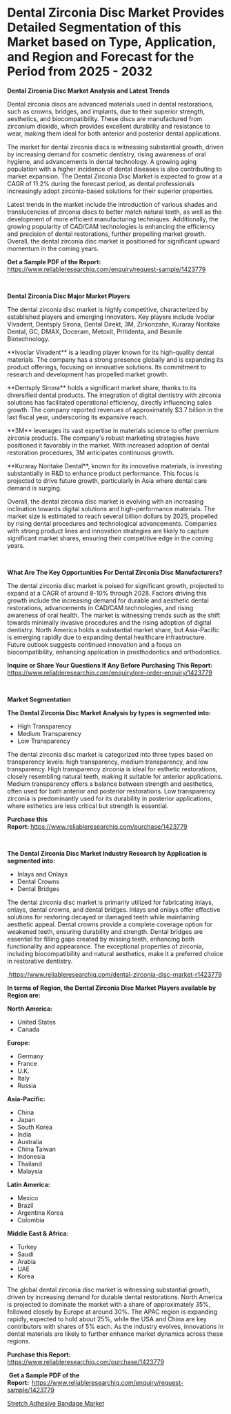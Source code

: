 <p><h1>Dental Zirconia Disc Market Provides Detailed Segmentation of this Market based on Type, Application, and Region and Forecast for the Period from 2025 - 2032</h1></p><p><strong>Dental Zirconia Disc Market Analysis and Latest Trends</strong></p>
<p><p>Dental zirconia discs are advanced materials used in dental restorations, such as crowns, bridges, and implants, due to their superior strength, aesthetics, and biocompatibility. These discs are manufactured from zirconium dioxide, which provides excellent durability and resistance to wear, making them ideal for both anterior and posterior dental applications.</p><p>The market for dental zirconia discs is witnessing substantial growth, driven by increasing demand for cosmetic dentistry, rising awareness of oral hygiene, and advancements in dental technology. A growing aging population with a higher incidence of dental diseases is also contributing to market expansion. The Dental Zirconia Disc Market is expected to grow at a CAGR of 11.2% during the forecast period, as dental professionals increasingly adopt zirconia-based solutions for their superior properties.</p><p>Latest trends in the market include the introduction of various shades and translucencies of zirconia discs to better match natural teeth, as well as the development of more efficient manufacturing techniques. Additionally, the growing popularity of CAD/CAM technologies is enhancing the efficiency and precision of dental restorations, further propelling market growth. Overall, the dental zirconia disc market is positioned for significant upward momentum in the coming years.</p></p>
<p><strong>Get a Sample PDF of the Report:&nbsp;</strong> <a href="https://www.reliableresearchiq.com/enquiry/request-sample/1423779?utm_campaign=3027&utm_medium=2&utm_source=Github&utm_content=ia&utm_term=04032025&utm_id=dental-zirconia-disc">https://www.reliableresearchiq.com/enquiry/request-sample/1423779</a></p>
<p>&nbsp;</p>
<p><strong>Dental Zirconia Disc Major Market Players</strong></p>
<p><p>The dental zirconia disc market is highly competitive, characterized by established players and emerging innovators. Key players include Ivoclar Vivadent, Dentsply Sirona, Dental Direkt, 3M, Zirkonzahn, Kuraray Noritake Dental, GC, DMAX, Doceram, Metoxit, Pritidenta, and Besmile Biotechnology.</p><p>**Ivoclar Vivadent** is a leading player known for its high-quality dental materials. The company has a strong presence globally and is expanding its product offerings, focusing on innovative solutions. Its commitment to research and development has propelled market growth. </p><p>**Dentsply Sirona** holds a significant market share, thanks to its diversified dental products. The integration of digital dentistry with zirconia solutions has facilitated operational efficiency, directly influencing sales growth. The company reported revenues of approximately $3.7 billion in the last fiscal year, underscoring its expansive reach.</p><p>**3M** leverages its vast expertise in materials science to offer premium zirconia products. The company's robust marketing strategies have positioned it favorably in the market. With increased adoption of dental restoration procedures, 3M anticipates continuous growth.</p><p>**Kuraray Noritake Dental**, known for its innovative materials, is investing substantially in R&D to enhance product performance. This focus is projected to drive future growth, particularly in Asia where dental care demand is surging.</p><p>Overall, the dental zirconia disc market is evolving with an increasing inclination towards digital solutions and high-performance materials. The market size is estimated to reach several billion dollars by 2025, propelled by rising dental procedures and technological advancements. Companies with strong product lines and innovation strategies are likely to capture significant market shares, ensuring their competitive edge in the coming years.</p></p>
<p>&nbsp;</p>
<p><strong>What Are The Key Opportunities For Dental Zirconia Disc Manufacturers?</strong></p>
<p><p>The dental zirconia disc market is poised for significant growth, projected to expand at a CAGR of around 8-10% through 2028. Factors driving this growth include the increasing demand for durable and aesthetic dental restorations, advancements in CAD/CAM technologies, and rising awareness of oral health. The market is witnessing trends such as the shift towards minimally invasive procedures and the rising adoption of digital dentistry. North America holds a substantial market share, but Asia-Pacific is emerging rapidly due to expanding dental healthcare infrastructure. Future outlook suggests continued innovation and a focus on biocompatibility, enhancing application in prosthodontics and orthodontics.</p></p>
<p><strong>Inquire or Share Your Questions If Any Before Purchasing This Report:</strong> <a href="https://www.reliableresearchiq.com/enquiry/pre-order-enquiry/1423779?utm_campaign=3027&utm_medium=2&utm_source=Github&utm_content=ia&utm_term=04032025&utm_id=dental-zirconia-disc">https://www.reliableresearchiq.com/enquiry/pre-order-enquiry/1423779</a></p>
<p>&nbsp;</p>
<p><strong>Market Segmentation</strong></p>
<p><strong>The Dental Zirconia Disc Market Analysis by types is segmented into:</strong></p>
<p><ul><li>High Transparency</li><li>Medium Transparency</li><li>Low Transparency</li></ul></p>
<p><p>The dental zirconia disc market is categorized into three types based on transparency levels: high transparency, medium transparency, and low transparency. High transparency zirconia is ideal for esthetic restorations, closely resembling natural teeth, making it suitable for anterior applications. Medium transparency offers a balance between strength and aesthetics, often used for both anterior and posterior restorations. Low transparency zirconia is predominantly used for its durability in posterior applications, where esthetics are less critical but strength is essential.</p></p>
<p><strong>Purchase this Report:&nbsp;</strong><a href="https://www.reliableresearchiq.com/purchase/1423779?utm_campaign=3027&utm_medium=2&utm_source=Github&utm_content=ia&utm_term=04032025&utm_id=dental-zirconia-disc">https://www.reliableresearchiq.com/purchase/1423779</a></p>
<p>&nbsp;</p>
<p><strong>The Dental Zirconia Disc Market Industry Research by Application is segmented into:</strong></p>
<p><ul><li>Inlays and Onlays</li><li>Dental Crowns</li><li>Dental Bridges</li></ul></p>
<p><p>The dental zirconia disc market is primarily utilized for fabricating inlays, onlays, dental crowns, and dental bridges. Inlays and onlays offer effective solutions for restoring decayed or damaged teeth while maintaining aesthetic appeal. Dental crowns provide a complete coverage option for weakened teeth, ensuring durability and strength. Dental bridges are essential for filling gaps created by missing teeth, enhancing both functionality and appearance. The exceptional properties of zirconia, including biocompatibility and natural aesthetics, make it a preferred choice in restorative dentistry.</p></p>
<p><a href="https://www.reliableresearchiq.com/dental-zirconia-disc-market-r1423779?utm_campaign=3027&utm_medium=2&utm_source=Github&utm_content=ia&utm_term=04032025&utm_id=dental-zirconia-disc">&nbsp;https://www.reliableresearchiq.com/dental-zirconia-disc-market-r1423779</a></p>
<p><strong>In terms of Region, the Dental Zirconia Disc Market Players available by Region are:</strong></p>
<p>
    <p> <strong> North America: </strong>
        <ul>
            <li>United States</li>
            <li>Canada</li>
        </ul>
        </p> 
    <p> <strong> Europe: </strong>
        <ul>
            <li>Germany</li>
            <li>France</li>
            <li>U.K.</li>
            <li>Italy</li>
            <li>Russia</li>
        </ul>
        </p> 
    <p> <strong> Asia-Pacific: </strong>
        <ul>
            <li>China</li>
            <li>Japan</li>
            <li>South Korea</li>
            <li>India</li>
            <li>Australia</li>
            <li>China Taiwan</li>
            <li>Indonesia</li>
            <li>Thailand</li>
            <li>Malaysia</li>
        </ul>
        </p> 
    <p> <strong> Latin America: </strong>
        <ul>
            <li>Mexico</li>
            <li>Brazil</li>
            <li>Argentina Korea</li>
            <li>Colombia</li>
        </ul>
        </p> 
    <p> <strong> Middle East & Africa: </strong>
        <ul>
            <li>Turkey</li>
            <li>Saudi</li>
            <li>Arabia</li>
            <li>UAE</li>
            <li>Korea</li>
        </ul>
    </p>
    </p>
<p><p>The global dental zirconia disc market is witnessing substantial growth, driven by increasing demand for durable dental restorations. North America is projected to dominate the market with a share of approximately 35%, followed closely by Europe at around 30%. The APAC region is expanding rapidly, expected to hold about 25%, while the USA and China are key contributors with shares of 5% each. As the industry evolves, innovations in dental materials are likely to further enhance market dynamics across these regions.</p></p>
<p><strong>Purchase this Report: </strong><a href="https://www.reliableresearchiq.com/purchase/1423779?utm_campaign=3027&utm_medium=2&utm_source=Github&utm_content=ia&utm_term=04032025&utm_id=dental-zirconia-disc">https://www.reliableresearchiq.com/purchase/1423779</a></p>
<p>&nbsp;<strong>Get a Sample PDF of the Report:&nbsp;&nbsp;</strong><a href="https://www.reliableresearchiq.com/enquiry/request-sample/1423779?utm_campaign=3027&utm_medium=2&utm_source=Github&utm_content=ia&utm_term=04032025&utm_id=dental-zirconia-disc">https://www.reliableresearchiq.com/enquiry/request-sample/1423779</a></p>
<p><strong></strong></p>
<p><p><a href="https://github.com/leehihkl/Market-Research-Report-List-1/blob/main/stretch-adhesive-bandage-market.md?utm_campaign=3027&utm_medium=2&utm_source=Github&utm_content=ia&utm_term=04032025&utm_id=dental-zirconia-disc">Stretch Adhesive Bandage Market</a></p></p>